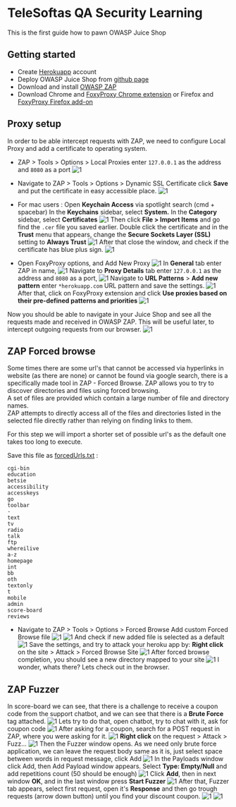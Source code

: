 # TeleSoftas QA Security Learning

This is the first guide how to pawn OWASP Juice Shop

## Getting started

- Create [Herokuapp](https://heroku.com/) account
- Deploy OWASP Juice Shop from [github page](https://github.com/juice-shop/juice-shop#deploy-on-heroku-free-0month-dyno)
- Download and install [OWASP ZAP](https://www.zaproxy.org/download/)
- Download Chrome and [FoxyProxy Chrome extension](https://chrome.google.com/webstore/detail/foxyproxy-standard/gcknhkkoolaabfmlnjonogaaifnjlfnp?hl=en) or Firefox and [FoxyProxy Firefox add-on](https://addons.mozilla.org/en-US/firefox/addon/foxyproxy-basic/)

## Proxy setup

In order to be able intercept requests with ZAP, we need to configure Local Proxy and add a certificate to operating system.

- ZAP > Tools > Options > Local Proxies
enter `127.0.0.1` as the address and `8080` as a port
![1](./attachments/Pasted_image_20220204172940.png)

- Navigate to ZAP > Tools > Options > Dynamic SSL Certificate
click **Save** and put the certificate in easy accessible place.
![1](./attachments/Pasted_image_20220204173121.png)

- For mac users : Open **Keychain Access** via spotlight search (cmd + spacebar)
In the **Keychains** sidebar, select **System.** In the **Category** sidebar, select **Certificates**
![1](./attachments/Pasted_image_20220204173344.png)
Then click **File > Import Items** and go find the `.cer` file you saved earlier. Double click the certificate and in the **Trust** menu that appears, change the **Secure Sockets Layer (SSL)** setting to **Always Trust**
![1](./attachments/Pasted_image_20220204173458.png)
After that close the window, and check if the certificate has blue plus sign.
![1](./attachments/Pasted_image_20220204173725.png)

- Open FoxyProxy options, and Add New Proxy
![1](./attachments/Pasted_image_20220204180707.png)
In **General** tab enter ZAP in name,
![1](./attachments/Pasted_image_20220204180810.png)
Navigate to **Proxy Details** tab enter `127.0.0.1` as the address and `8080` as a port,
![1](./attachments/Pasted_image_20220204180915.png)
Navigate to **URL Patterns** > **Add new pattern** enter `*herokuapp.com` URL pattern and save the settings.
![1](./attachments/Pasted_image_20220207152412.png)
After that, click on FoxyProxy extension and click **Use proxies based on their pre-defined patterns and priorities**
![1](./attachments/Pasted_image_20220204181054.png)

Now you should be able to navigate in your Juice Shop and see all the requests made and received in OWASP ZAP. This will be useful later, to intercept outgoing requests from our browser.
![1](./attachments/Pasted_image_20220204181307.png)

## ZAP Forced browse

Some times there are some url's that cannot be accessed via hyperlinks in website (as there are none) or cannot be found via google search, there is a specifically made tool in ZAP - Forced Browse.
ZAP allows you to try to discover directories and files using forced browsing.  
A set of files are provided which contain a large number of file and directory names.  
ZAP attempts to directly access all of the files and directories listed in the selected file directly rather than relying on finding links to them.

For this step we will import a shorter set of possible url's as the default one takes too long to execute.

Save this file as [forcedUrls.txt](./attachments/forcedUrls.txt) :

```text
cgi-bin
education
betsie
accessibility
accesskeys
go
toolbar
-
text
tv
radio
talk
ftp
whereilive
a-z
homepage
int
bb
oth
textonly
t
mobile
admin
score-board
reviews
```

- Navigate to ZAP > Tools > Options > Forced Browse
Add custom Forced Browse file
![1](./attachments/Pasted_image_20220204182745.png)
![1](./attachments/Pasted_image_20220204183910.png)
And check if new added file is selected as a default
![1](./attachments/Pasted_image_20220204183915.png)
Save the settings, and try to attack your heroku app by: **Right click** on the site > Attack > Forced Browse Site
![1](./attachments/Pasted_image_20220204184106.png)
After forced browse completion, you should see a new directory mapped to your site
![1](./attachments/Pasted_image_20220205154727.png)
I wonder, whats there? Lets check out in the browser.

## ZAP Fuzzer

In score-board we can see, that there is a challenge to receive a coupon code from the support chatbot, and we can see that there is a **Brute Force** tag attached.
![1](./attachments/Pasted_image_20220206203852.png)
Lets try to do that, open chatbot, try to chat with it, ask for coupon code
![1](./attachments/Pasted_image_20220206204156.png)
After asking for a coupon, search for a POST request in ZAP, where you were asking for it.
![1](./attachments/Pasted_image_20220206204436.png)
**Right click** on the request > Attack > Fuzz...
![1](./attachments/Pasted_image_20220206204552.png)
Then the Fuzzer window opens. As we need only brute force application, we can leave the request body same as it is, just select space between words in request message, click Add
![1](./attachments/Pasted_image_20220206204851.png)
In the Payloads window click Add, then Add Payload window appears.
Select **Type: Empty/Null** and add repetitions count (50 should be enough)
![1](./attachments/Pasted_image_20220206205132.png)
Click **Add**, then in next window **OK**, and in the last window press **Start Fuzzer**
![1](./attachments/Pasted_image_20220206205419.png)
After that, Fuzzer tab appears, select first request, open it's **Response** and then go trough requests (arrow down button) until you find your discount coupon.
![1](./attachments/Pasted_image_20220206205732.png)
![1](./attachments/Pasted_image_20220206205815.png)

